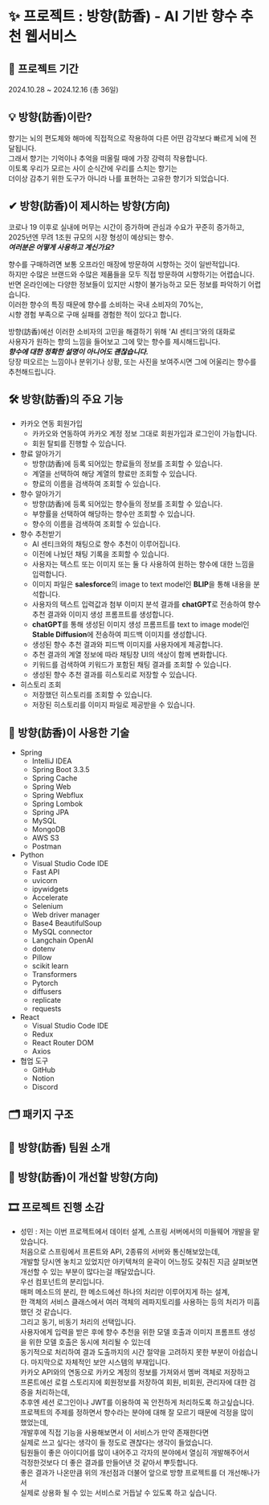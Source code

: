 # ✨ 프로젝트 : 방향(訪香) - AI 기반 향수 추천 웹서비스

## 📅 프로젝트 기간
2024.10.28 ~ 2024.12.16 (총 36일)

## 💡 방향(訪香)이란?
향기는 뇌의 편도체와 해마에 직접적으로 작용하여 다른 어떤 감각보다 빠르게 뇌에 전달됩니다.   
그래서 향기는 기억이나 추억을 떠올릴 때에 가장 강력히 작용합니다.   
이토록 우리가 모르는 사이 순식간에 우리를 스치는 향기는   
더이상 감추기 위한 도구가 아니라 나를 표현하는 고유한 향기가 되었습니다.

## ✔ 방향(訪香)이 제시하는 방향(方向)
코로나 19 이후로 실내에 머무는 시간이 증가하며 관심과 수요가 꾸준히 증가하고,   
2025년엔 무려 1조원 규모의 시장 형성이 예상되는 향수.   
***여러분은 어떻게 사용하고 계신가요?***

향수를 구매하려면 보통 오프라인 매장에 방문하여 시향하는 것이 일반적입니다.   
하지만 수많은 브랜드와 수많은 제품들을 모두 직접 방문하여 시향하기는 어렵습니다.   
반면 온라인에는 다양한 정보들이 있지만 시향이 불가능하고 모든 정보를 파악하기 어렵습니다.   
이러한 향수의 특징 때문에 향수를 소비하는 국내 소비자의 70%는,   
시향 경험 부족으로 구매 실패를 경험한 적이 있다고 합니다.   

방향(訪香)에선 이러한 소비자의 고민을 해결하기 위해 'AI 센티크'와의 대화로   
사용자가 원하는 향의 느낌을 들어보고 그에 맞는 향수를 제시해드립니다.   
***향수에 대한 정확한 설명이 아니어도 괜찮습니다.***   
당장 떠오르는 느낌이나 분위기나 상황, 또는 사진을 보여주시면 그에 어울리는 향수를 추천해드립니다.

## 🛠 방향(訪香)의 주요 기능
* 카카오 연동 회원가입
  + 카카오와 연동하여 카카오 계정 정보 그대로 회원가입과 로그인이 가능합니다.
  + 회원 탈퇴를 진행할 수 있습니다.
* 향료 알아가기
  + 방향(訪香)에 등록 되어있는 향료들의 정보를 조회할 수 있습니다.
  + 계열을 선택하여 해당 계열의 향료만 조회할 수 있습니다.
  + 향료의 이름을 검색하여 조회할 수 있습니다.
* 향수 알아가기
  + 방향(訪香)에 등록 되어있는 향수들의 정보를 조회할 수 있습니다.
  + 부향률을 선택하여 해당하는 향수만 조회할 수 있습니다.
  + 향수의 이름을 검색하여 조회할 수 있습니다.
* 향수 추천받기
  + AI 센티크와의 채팅으로 향수 추천이 이루어집니다.
  + 이전에 나눴던 채팅 기록을 조회할 수 있습니다.
  + 사용자는 텍스트 또는 이미지 또는 둘 다 사용하여 원하는 향수에 대한 느낌을 입력합니다.
  + 이미지 파일은 **salesforce**의 image to text model인 **BLIP**을 통해 내용을 분석합니다.
  + 사용자의 텍스트 입력값과 첨부 이미지 분석 결과를 **chatGPT**로 전송하여 향수 추천 결과와 이미지 생성 프롬프트를 생성합니다.
  + **chatGPT**를 통해 생성된 이미지 생성 프롬프트를 text to image model인 **Stable Diffusion**에 전송하여 피드백 이미지를 생성합니다.
  + 생성된 향수 추천 결과와 피드백 이미지를 사용자에게 제공합니다.
  + 추천 결과의 계열 정보에 따라 채팅창 UI의 색상이 함께 변화합니다.
  + 키워드를 검색하여 키워드가 포함된 채팅 결과를 조회할 수 있습니다.
  + 생성된 향수 추천 결과를 히스토리로 저장할 수 있습니다.
* 히스토리 조회
  + 저장했던 히스토리를 조회할 수 있습니다.
  + 저장된 히스토리를 이미지 파일로 제공받을 수 있습니다.
 
## 🥽 방향(訪香)이 사용한 기술
* Spring
  + IntelliJ IDEA
  + Spring Boot 3.3.5
  + Spring Cache
  + Spring Web
  + Spring Webflux
  + Spring Lombok
  + Spring JPA
  + MySQL
  + MongoDB
  + AWS S3
  + Postman
* Python
  + Visual Studio Code IDE
  + Fast API
  + uvicorn
  + ipywidgets
  + Accelerate
  + Selenium
  + Web driver manager
  + Base4 BeautifulSoup
  + MySQL connector
  + Langchain OpenAI
  + dotenv
  + Pillow
  + scikit learn
  + Transformers
  + Pytorch
  + diffusers
  + replicate
  + requests
* React
  + Visual Studio Code IDE
  + Redux
  + React Router DOM
  + Axios
* 협업 도구
  + GitHub
  + Notion
  + Discord
 
## 🗂 패키지 구조

## 🤲 방향(訪香) 팀원 소개

## 📐 방향(訪香)이 개선할 방향(方向)

## 🎞 프로젝트 진행 소감
* 성민 : 저는 이번 프로젝트에서 데이터 설계, 스프링 서버에서의 미들웨어 개발을 맡았습니다.   
처음으로 스프링에서 프론트와 API, 2종류의 서버와 통신해보았는데,   
개발할 당시엔 놓치고 있었지만 아키텍쳐의 윤곽이 어느정도 갖춰진 지금 살펴보면   
개선할 수 있는 부분이 많다는걸 깨달았습니다.   
우선 컴포넌트의 분리입니다.   
매퍼 메소드의 분리, 한 메소드에선 하나의 처리만 이루어지게 하는 설계,   
한 객체의 서비스 클래스에서 여러 객체의 레파지토리를 사용하는 등의 처리가 미흡했던 것 같습니다.   
그리고 동기, 비동기 처리의 선택입니다.   
사용자에게 입력을 받은 후에 향수 추천을 위한 모델 호출과 이미지 프롬프트 생성을 위한 모델 호출은 동시에 처리될 수 있는데   
동기적으로 처리하여 결과 도출까지의 시간 절약을 고려하지 못한 부분이 아쉽습니다.
마지막으로 자체적인 보안 시스템의 부재입니다.   
카카오 API와의 연동으로 카카오 계정의 정보를 가져와서 멤버 객체로 저장하고   
프론트에선 로컬 스토리지에 회원정보를 저장하여 회원, 비회원, 관리자에 대한 검증을 처리하는데,   
추후엔 세션 로그인이나 JWT를 이용하여 꼭 안전하게 처리하도록 하고싶습니다.   
프로젝트의 주제를 정하면서 향수라는 분야에 대해 잘 모르기 때문에 걱정을 많이 했었는데,   
개발후에 직접 기능을 사용해보면서 이 서비스가 만약 존재한다면   
실제로 쓰고 싶다는 생각이 들 정도로 괜찮다는 생각이 들었습니다.   
팀원들이 좋은 아이디어를 많이 내어주고 각자의 분야에서 열심히 개발해주어서   
걱정한것보다 더 좋은 결과를 만들어낸 것 같아서 뿌듯합니다.   
좋은 결과가 나온만큼 위의 개선점과 더불어 앞으로 방향 프로젝트를 더 개선해나가서   
실제로 상용화 될 수 있는 서비스로 거듭날 수 있도록 하고 싶습니다.
